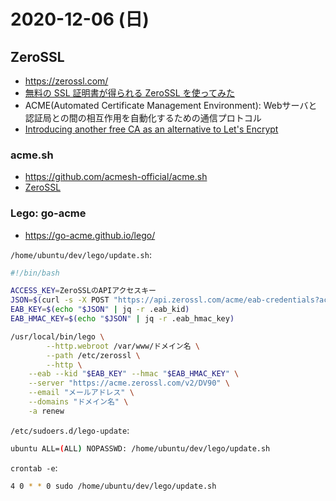 # 2020-12-06 (日)

## ZeroSSL

- https://zerossl.com/
- [無料の SSL 証明書が得られる ZeroSSL を使ってみた](https://zenn.dev/mattn/articles/b2c4c92c9116b1)
- ACME(Automated Certificate Management Environment): Webサーバと認証局との間の相互作用を自動化するための通信プロトコル
- [Introducing another free CA as an alternative to Let's Encrypt](https://scotthelme.co.uk/introducing-another-free-ca-as-an-alternative-to-lets-encrypt/)

### acme.sh

- https://github.com/acmesh-official/acme.sh
- [ZeroSSL](https://github.com/acmesh-official/acme.sh/wiki/ZeroSSL.com-CA)

### Lego: go-acme

- https://go-acme.github.io/lego/


`/home/ubuntu/dev/lego/update.sh`:

~~~bash
#!/bin/bash

ACCESS_KEY=ZeroSSLのAPIアクセスキー
JSON=$(curl -s -X POST "https://api.zerossl.com/acme/eab-credentials?access_key=$ACCESS_KEY")
EAB_KEY=$(echo "$JSON" | jq -r .eab_kid)
EAB_HMAC_KEY=$(echo "$JSON" | jq -r .eab_hmac_key)

/usr/local/bin/lego \
        --http.webroot /var/www/ドメイン名 \
        --path /etc/zerossl \
        --http \
    --eab --kid "$EAB_KEY" --hmac "$EAB_HMAC_KEY" \
    --server "https://acme.zerossl.com/v2/DV90" \
    --email "メールアドレス" \
    --domains "ドメイン名" \
    -a renew
~~~


`/etc/sudoers.d/lego-update`:

~~~bash
ubuntu ALL=(ALL) NOPASSWD: /home/ubuntu/dev/lego/update.sh
~~~

`crontab -e`:

~~~bash
4 0 * * 0 sudo /home/ubuntu/dev/lego/update.sh
~~~